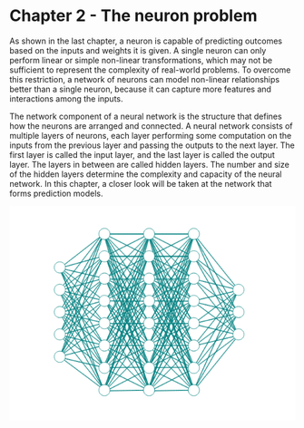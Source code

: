 # Chapter 2 - The neuron problem

As shown in the last chapter, a neuron is capable of predicting outcomes based on the inputs and weights it is given. A single neuron can only perform linear or simple non-linear transformations, which may not be sufficient to represent the complexity of real-world problems. To overcome this restriction, a network of neurons can model non-linear relationships better than a single neuron, because it can capture more features and interactions among the inputs.

The network component of a neural network is the structure that defines how the neurons are arranged and connected. A neural network consists of multiple layers of neurons, each layer performing some computation on the inputs from the previous layer and passing the outputs to the next layer. The first layer is called the input layer, and the last layer is called the output layer. The layers in between are called hidden layers. The number and size of the hidden layers determine the complexity and capacity of the neural network. In this chapter, a closer look will be taken at the network that forms prediction models.

![Neural network](../assets/images/nn_5-8-8-8-3.png)